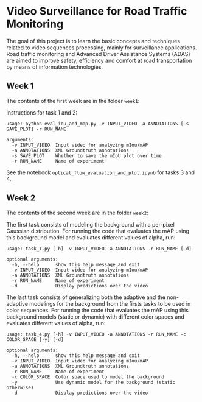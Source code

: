 # Video Surveillance for Road Traffic Monitoring

The goal of this project is to learn the basic concepts and techniques related to video sequences processing, mainly for surveillance applications. Road traffic monitoring and Advanced Driver Assistance Systems (ADAS) are aimed to improve safety, efficiency and comfort at road transportation by means of information technologies.

## Week 1

The contents of the first week are in the folder `week1`:

Instructions for task 1 and 2:
```
usage: python eval_iou_and_map.py -v INPUT_VIDEO -a ANNOTATIONS [-s SAVE_PLOT] -r RUN_NAME

arguments:
  -v INPUT_VIDEO  Input video for analyzing mIou/mAP
  -a ANNOTATIONS  XML Groundtruth annotations
  -s SAVE_PLOT    Whether to save the mIoU plot over time
  -r RUN_NAME     Name of experiment
```

See the notebook `optical_flow_evaluation_and_plot.ipynb` for tasks 3 and 4.

## Week 2
The contents of the second week are in the folder `week2`:

The first task consists of modeling the background with a per-pixel Gaussian distribution. For running the code that evaluates the mAP using this background model and evaluates different values of alpha, run:
```
usage: task_1.py [-h] -v INPUT_VIDEO -a ANNOTATIONS -r RUN_NAME [-d]

optional arguments:
  -h, --help      show this help message and exit
  -v INPUT_VIDEO  Input video for analyzing mIou/mAP
  -a ANNOTATIONS  XML Groundtruth annotations
  -r RUN_NAME     Name of experiment
  -d              Display predictions over the video
```

The last task consists of generalizing both the adaptive and the non-adaptive modelings for the background from the firsts tasks to be used in color sequences. For running the code that evaluates the mAP using this background models (static or dynamic) with different color spaces and evaluates different values of alpha, run:
```
usage: task_4.py [-h] -v INPUT_VIDEO -a ANNOTATIONS -r RUN_NAME -c COLOR_SPACE [-y] [-d]

optional arguments:
  -h, --help      show this help message and exit
  -v INPUT_VIDEO  Input video for analyzing mIou/mAP
  -a ANNOTATIONS  XML Groundtruth annotations
  -r RUN_NAME     Name of experiment
  -c COLOR_SPACE  Color space used to model the background
  -y              Use dynamic model for the background (static otherwise)
  -d              Display predictions over the video
```
